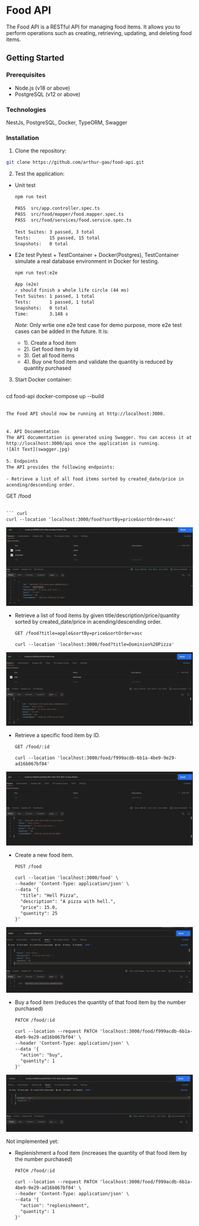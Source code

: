 # Food API

The Food API is a RESTful API for managing food items. It allows you to perform operations such as creating, retrieving, updating, and deleting food items.

## Getting Started

### Prerequisites

- Node.js (v18 or above)
- PostgreSQL (v12 or above)

### Technologies
NestJs, PostgreSQL, Docker, TypeORM, Swagger

### Installation

1. Clone the repository:

  ```bash
  git clone https://github.com/arthur-gao/food-api.git
  ```

2. Test the application:
  - Unit test
    ```bash
    npm run test
    ``` 
    ```
    PASS  src/app.controller.spec.ts
    PASS  src/food/mapper/food.mapper.spec.ts
    PASS  src/food/services/food.service.spec.ts

    Test Suites: 3 passed, 3 total
    Tests:       15 passed, 15 total
    Snapshots:   0 total
    ```
  - E2e test
    Pytest + TestContainer + Docker(Postgres),  TestContainer simulate a real database environment in Docker for testing. 
    
    ```bash
    npm run test:e2e
    ``` 
    ```
    App (e2e)
    ✓ should finish a whole life circle (44 ms)
    Test Suites: 1 passed, 1 total
    Tests:       1 passed, 1 total
    Snapshots:   0 total
    Time:        3.148 s
    ```
    *Note*: Only wrtie one e2e test case for demo purpose, more e2e test cases can be added in the future.
    It is:
    - 1). Create a food item
    - 2). Get food item by id
    - 3). Get all food items
    - 4). Buy one food item and validate the quantity is reduced by quantity purchased 

3. Start Docker container:
   ```bash
  cd food-api
  docker-compose up --build
   ```

The Food API should now be running at http://localhost:3000.


4. API Documentation
The API documentation is generated using Swagger. You can access it at http://localhost:3000/api once the application is running.
![Alt Text](swagger.jpg)

5. Endpoints
The API provides the following endpoints:

- Retrieve a list of all food items sorted by created_date/price in acending/descending order.
  ```
  GET /food
  ```

  ``` curl  
  curl --location 'localhost:3000/food?sortBy=price&sortOrder=asc'
  ```  
![Alt Text](image/get_foods.jpg)

- Retrieve a list of food items by given title/description/price/quantity sorted by created_date/price in acending/descending order.
  ```
  GET /food?title=apple&sortBy=price&sortOrder=asc
  ```

  ``` curl  
  curl --location 'localhost:3000/food?title=Dominion%20Pizza'
  ```  
![Alt Text](image/search_food.jpg)

- Retrieve a specific food item by ID.
  ```
  GET /food/:id 
  ```
  ``` curl  
  curl --location 'localhost:3000/food/f999acdb-6b1a-4be9-9e29-ad16b067bf04'
  ```
![Alt Text](image/get_food_by_id.jpg)

- Create a new food item.
  ```
  POST /food
  ```
  ``` curl  
  curl --location 'localhost:3000/food' \
  --header 'Content-Type: application/json' \
  --data '{
    "title": "Hell Pizza",
    "description": "A pizza with hell.",
    "price": 15.0,
    "quantity": 25
  }'
  ```
![Alt Text](image/create_food.jpg)

- Buy a food item (reduces the quantity of that food item by the number purchased)
  ```
  PATCH /food/:id
  ```
  ``` curl  
  curl --location --request PATCH 'localhost:3000/food/f999acdb-6b1a-4be9-9e29-ad16b067bf04' \
  --header 'Content-Type: application/json' \
  --data '{
    "action": "buy",
    "quantity": 1
  }'
  ```
![Alt Text](image/buy_food.jpg)

Not implemented yet:
- Replenishment a food item (increases the quantity of that food item by the number purchased)
  ```
  PATCH /food/:id
  ```
  ``` curl  
  curl --location --request PATCH 'localhost:3000/food/f999acdb-6b1a-4be9-9e29-ad16b067bf04' \
  --header 'Content-Type: application/json' \
  --data '{
    "action": "replenishment",
    "quantity": 1
  }'
  ```
